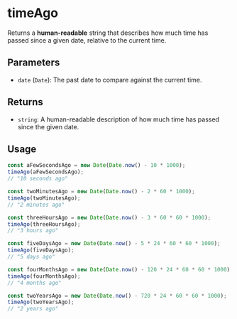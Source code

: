 # timeAgo

Returns a **human-readable** string that describes how much time has passed since a given date, relative to the current time.

## Parameters

* `date` (`Date`): The past date to compare against the current time.

## Returns

* `string`: A human-readable description of how much time has passed since the given date.

## Usage

```ts
const aFewSecondsAgo = new Date(Date.now() - 10 * 1000);
timeAgo(aFewSecondsAgo);
// "10 seconds ago"

const twoMinutesAgo = new Date(Date.now() - 2 * 60 * 1000);
timeAgo(twoMinutesAgo);
// "2 minutes ago"

const threeHoursAgo = new Date(Date.now() - 3 * 60 * 60 * 1000);
timeAgo(threeHoursAgo);
// "3 hours ago"

const fiveDaysAgo = new Date(Date.now() - 5 * 24 * 60 * 60 * 1000);
timeAgo(fiveDaysAgo);
// "5 days ago"

const fourMonthsAgo = new Date(Date.now() - 120 * 24 * 60 * 60 * 1000);
timeAgo(fourMonthsAgo);
// "4 months ago"

const twoYearsAgo = new Date(Date.now() - 720 * 24 * 60 * 60 * 1000);
timeAgo(twoYearsAgo);
// "2 years ago"

```

